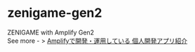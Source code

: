 # zenigame-gen2
ZENIGAME with Amplify Gen2  
See more - > [Amplifyで開発・運用している 個人開発アプリ紹介](https://speakerdeck.com/tttol/amplifytekai-fa-yun-yong-siteiru-ge-ren-kai-fa-ahurishao-jie)